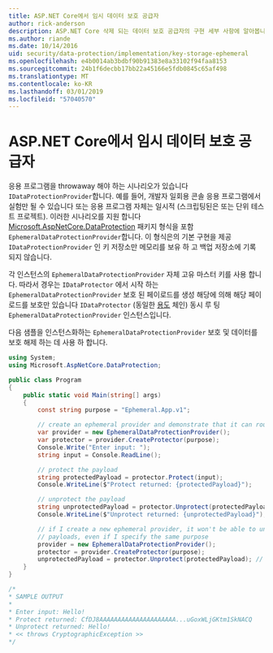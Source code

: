 ```yaml
---
title: ASP.NET Core에서 임시 데이터 보호 공급자
author: rick-anderson
description: ASP.NET Core 삭제 되는 데이터 보호 공급자의 구현 세부 사항에 알아봅니다.
ms.author: riande
ms.date: 10/14/2016
uid: security/data-protection/implementation/key-storage-ephemeral
ms.openlocfilehash: e4b0014ab3bdbf90b91383e8a33102f94faa8153
ms.sourcegitcommit: 24b1f6decbb17bb22a45166e5fdb0845c65af498
ms.translationtype: MT
ms.contentlocale: ko-KR
ms.lasthandoff: 03/01/2019
ms.locfileid: "57040570"
---
```

# <a name="ephemeral-data-protection-providers-in-aspnet-core"></a>ASP.NET Core에서 임시 데이터 보호 공급자

<a name="data-protection-implementation-key-storage-ephemeral"></a>

응용 프로그램을 throwaway 해야 하는 시나리오가 있습니다 `IDataProtectionProvider`합니다. 예를 들어, 개발자 일회용 콘솔 응용 프로그램에서 실험만 될 수 있습니다 또는 응용 프로그램 자체는 일시적 (스크립팅된은 또는 단위 테스트 프로젝트). 이러한 시나리오를 지원 합니다 [Microsoft.AspNetCore.DataProtection](https://www.nuget.org/packages/Microsoft.AspNetCore.DataProtection/) 패키지 형식을 포함 `EphemeralDataProtectionProvider`합니다. 이 형식은의 기본 구현을 제공 `IDataProtectionProvider` 인 키 저장소만 메모리를 보유 하 고 백업 저장소에 기록 되지 않습니다.

각 인스턴스의 `EphemeralDataProtectionProvider` 자체 고유 마스터 키를 사용 합니다. 따라서 경우는 `IDataProtector` 에서 시작 하는 `EphemeralDataProtectionProvider` 보호 된 페이로드를 생성 해당에 의해 해당 페이로드를 보호만 있습니다 `IDataProtector` (동일한 [용도](xref:security/data-protection/consumer-apis/purpose-strings#data-protection-consumer-apis-purposes) 체인) 동시 루 팅 `EphemeralDataProtectionProvider` 인스턴스입니다.

다음 샘플을 인스턴스화하는 `EphemeralDataProtectionProvider` 보호 및 데이터를 보호 해제 하는 데 사용 하 합니다.

```csharp
using System;
using Microsoft.AspNetCore.DataProtection;

public class Program
{
    public static void Main(string[] args)
    {
        const string purpose = "Ephemeral.App.v1";

        // create an ephemeral provider and demonstrate that it can round-trip a payload
        var provider = new EphemeralDataProtectionProvider();
        var protector = provider.CreateProtector(purpose);
        Console.Write("Enter input: ");
        string input = Console.ReadLine();

        // protect the payload
        string protectedPayload = protector.Protect(input);
        Console.WriteLine($"Protect returned: {protectedPayload}");

        // unprotect the payload
        string unprotectedPayload = protector.Unprotect(protectedPayload);
        Console.WriteLine($"Unprotect returned: {unprotectedPayload}");

        // if I create a new ephemeral provider, it won't be able to unprotect existing
        // payloads, even if I specify the same purpose
        provider = new EphemeralDataProtectionProvider();
        protector = provider.CreateProtector(purpose);
        unprotectedPayload = protector.Unprotect(protectedPayload); // THROWS
    }
}

/*
* SAMPLE OUTPUT
*
* Enter input: Hello!
* Protect returned: CfDJ8AAAAAAAAAAAAAAAAAAAAA...uGoxWLjGKtm1SkNACQ
* Unprotect returned: Hello!
* << throws CryptographicException >>
*/
```

